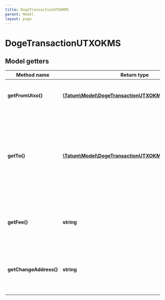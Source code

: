 ```yaml
---
title: DogeTransactionUTXOKMS
parent: Model
layout: page
---
```


# DogeTransactionUTXOKMS

## Model getters

Method name | Return type | Description | Notes
------------ | ------------- | ------------- | -------------
**getFromUtxo()** | [**\Tatum\Model\DogeTransactionUTXOKMSFromUTXOInner[]**](../DogeTransactionUTXOKMSFromUTXOInner) | The array of transaction hashes, indexes of its UTXOs, and the signature IDs of the associated blockchain addresses <br>Example: `null` |
**getTo()** | [**\Tatum\Model\DogeTransactionUTXOKMSToInner[]**](../DogeTransactionUTXOKMSToInner) | The array of blockchain addresses to send the assets to and the amounts that each address should receive (in DOGE). The difference between the UTXOs calculated in the <code>fromUTXO</code> section and the total amount to receive calculated in the <code>to</code> section will be used as the gas fee. To explicitly specify the fee amount and the blockchain address where any extra funds remaining after covering the fee will be sent, set the <code>fee</code> and <code>changeAddress</code> parameters. <br>Example: `null` |
**getFee()** | **string** | The fee to be paid for the transaction (in DOGE); if you are using this parameter, you have to also use the <code>changeAddress</code> parameter because these two parameters only work together. <br>Example: `0.0015` | [optional]
**getChangeAddress()** | **string** | The blockchain address to send any extra assets remaning after covering the fee; if you are using this parameter, you have to also use the <code>fee</code> parameter because these two parameters only work together. <br>Example: `2MzNGwuKvMEvKMQogtgzSqJcH2UW3Tc5oc7` | [optional]

